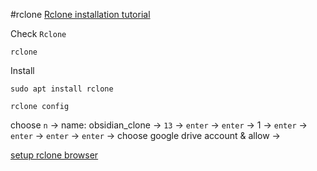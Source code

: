 #rclone 
[Rclone installation tutorial](https://youtu.be/X_3gJ3Nbsgc)

Check `Rclone`
```
rclone
```

Install
```
sudo apt install rclone
```

```
rclone config
```
choose `n` -> name: obsidian_clone -> `13` -> `enter` -> `enter` -> 1 -> `enter` -> `enter` -> `enter` -> `enter` -> choose google drive account & allow -> 

[setup rclone browser](https://youtu.be/X_3gJ3Nbsgc?t=709)
